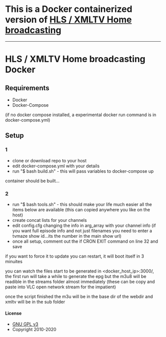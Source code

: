 # This is a Docker containerized version of [HLS / XMLTV Home broadcasting](https://github.com/deanochips/HLS-XMLTV---Home-Broadcasting) 
------------------------------------------------------------------------------------------------------------------
# HLS / XMLTV Home broadcasting Docker

## Requirements

* Docker
* Docker-Compose 

(if no docker compose installed, a experimental docker run command is in docker-compose.yml)

## Setup

### 1 
* clone or download repo to your host
* edit docker-compose.yml with your details
* run "$ bash build.sh" - this will pass variables to docker-compose up

container should be built...


### 2
* run "$ bash tools.sh" - this should make your life much easier all the items below are available (this can copied anywhere you like on the host)
* create concat lists for your channels
* edit config.cfg changing the info in arg_array with your channel info (if you want full episode info and not just filenames you need to enter a tvmaze show id...its the number in the main show url)
* once all setup, comment out the if CRON EXIT command on line 32 and save

if you want to force it to update you can restart, it will boot itself in 3 minuites

you can watch the files start to be generated in <docker_host_ip>:3000/, the first run will take a while to generate the epg but the m3u8 will be readible in the streams folder almost immediately (these can be copy and paste into VLC open network stream for the impatient) 

once the script finished the m3u will be in the base dir of the webdir and xmltv will be in the sub folder

#### License


* [GNU GPL v3](http://www.gnu.org/licenses/gpl.html)
* Copyright 2010-2020
